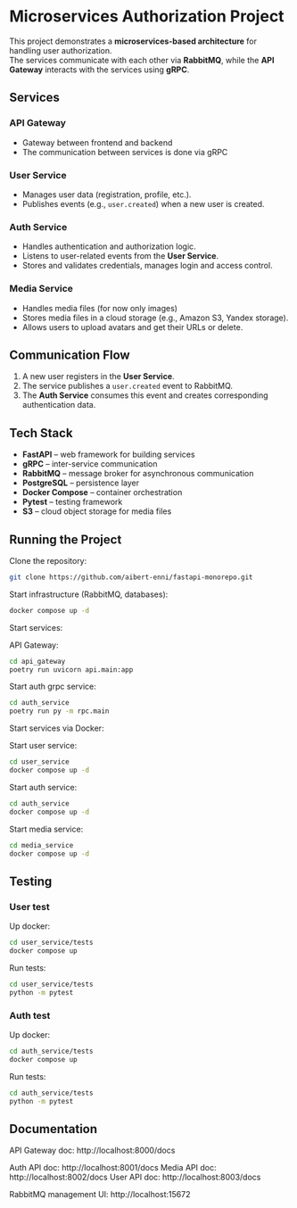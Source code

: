 # Microservices Authorization Project

This project demonstrates a **microservices-based architecture** for handling user authorization.  
The services communicate with each other via **RabbitMQ**, while the **API Gateway** interacts with the services using **gRPC**.

## Services

### API Gateway
- Gateway between frontend and backend
- The communication between services is done via gRPC

### User Service
- Manages user data (registration, profile, etc.).
- Publishes events (e.g., `user.created`) when a new user is created.

### Auth Service
- Handles authentication and authorization logic.
- Listens to user-related events from the **User Service**.
- Stores and validates credentials, manages login and access control.

### Media Service
- Handles media files (for now only images)
- Stores media files in a cloud storage (e.g., Amazon S3, Yandex storage).
- Allows users to upload avatars and get their URLs or delete.

## Communication Flow

1. A new user registers in the **User Service**.
2. The service publishes a `user.created` event to RabbitMQ.
3. The **Auth Service** consumes this event and creates corresponding authentication data.

## Tech Stack

- **FastAPI** – web framework for building services
- **gRPC** – inter-service communication
- **RabbitMQ** – message broker for asynchronous communication
- **PostgreSQL** – persistence layer
- **Docker Compose** – container orchestration
- **Pytest** – testing framework
- **S3** – cloud object storage for media files

## Running the Project

Clone the repository:

```bash
git clone https://github.com/aibert-enni/fastapi-monorepo.git
```

Start infrastructure (RabbitMQ, databases):

```bash
docker compose up -d
```

Start services:

API Gateway:
```bash
cd api_gateway
poetry run uvicorn api.main:app
```

Start auth grpc service:
```bash
cd auth_service
poetry run py -m rpc.main
```

Start services via Docker:

Start user service:
```bash
cd user_service
docker compose up -d
```

Start auth service:
```bash
cd auth_service
docker compose up -d
```

Start media service:
```bash
cd media_service
docker compose up -d
```

## Testing
### User test
Up docker:
```bash
cd user_service/tests
docker compose up
```
Run tests:
```bash
cd user_service/tests
python -m pytest
```
### Auth test
Up docker:
```bash
cd auth_service/tests
docker compose up
```
Run tests:
```bash
cd auth_service/tests
python -m pytest
```
## Documentation
API Gateway doc: http://localhost:8000/docs

Auth API doc: http://localhost:8001/docs
Media API doc: http://localhost:8002/docs
User API doc: http://localhost:8003/docs

RabbitMQ management UI: http://localhost:15672
